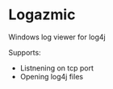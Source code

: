 Logazmic
========

Windows log viewer for log4j

Supports:  
* Listnening on tcp port  
* Opening log4j files 

